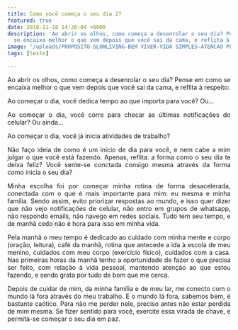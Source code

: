 ```yaml
---
title: Como você começa o seu dia 2?
featured: true
date: 2018-11-18 14:26:04 +0000
description: 'Ao abrir os olhos, como começa a desenrolar o seu dia? Pense em como
  se encaixa melhor o que vem depois que você sai da cama, e reflita à respeito:'
image: "/uploads/PROPOSITO-SLOWLIVING-BEM VIVER-VIDA SIMPLES-ATENCAO PLENA-BLOG.jpg"
tags: [teste]

---
```

<p align="justify">Ao abrir os olhos, como começa a desenrolar o seu dia? Pense em como se encaixa melhor o que vem depois que você sai da cama, e reflita à respeito:</p>

<p align="justify">Ao começar o dia, você dedica tempo ao que importa para você? Ou…</p>

<p align="justify">Ao começar o dia, você corre para checar as últimas notificações do celular? Ou ainda…</p>

<p align="justify">Ao começar o dia, você já inicia atividades de trabalho?</p>

<p align="justify">Não faço ideia de como é um início de dia para você, e nem cabe a mim julgar o que você está fazendo. Apenas, reflita: a forma como o seu dia te deixa feliz? Você sente-se conctada consigo mesma através da forma como inicia o seu dia?</p>

<p align="justify">Minha escolha foi por começar minha rotina de forma desacelerada, conectada com o que é mais importante para mim: eu mesma e minha família. Sendo assim, evito priorizar respostas ao mundo, e isso quer dizer que não vejo notificações de celular, não entro em grupos de whatsapp, não respondo emails, não navego em redes sociais. Tudo tem seu tempo, e de manhã cedo não é hora para isso em minha vida.</p>

<p align="justify">Pela manhã o meu tempo é dedicado ao cuidado com minha mente e corpo (oração, leitura), café da manhã, rotina que antecede a ida à escola de meu menino, cuidados com meu corpo (exercício físico), cuidados com a casa. Nas primeiras horas da manhã tenho a oportunidade de fazer o que precisa ser feito, com relação à vida pessoal, mantendo atenção ao que estou fazendo, e sendo grata por tudo de bom que me cerca.</p>

<p align="justify">Depois de cuidar de mim, da minha família e de meu lar, me conecto com o mundo lá fora através do meu trabalho. E o mundo lá fora, sabemos bem, é bastante caótico. Para não me perder nele, preciso antes não estar perdida de mim mesma. Se fizer sentido para você, exercite essa virada de chave, e permita-se começar o seu dia em paz.</p>
